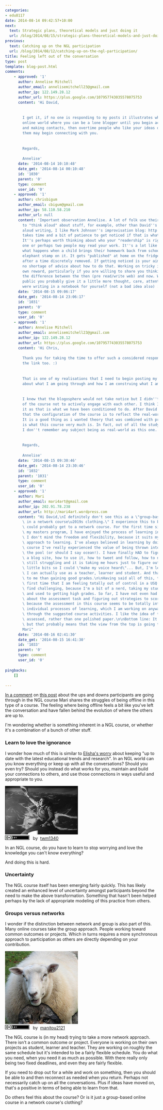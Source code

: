```yaml
---
categories:
- edu8117
date: 2014-08-14 09:42:57+10:00
next:
  text: Strategic plans, theoretical models and just doing it
  url: /blog/2014/08/15/strategic-plans-theoretical-models-and-just-doing-it/
previous:
  text: Catching up on the NGL participation
  url: /blog/2014/08/12/catching-up-on-the-ngl-participation/
title: Feeling left out of the conversation
type: post
template: blog-post.html
comments:
    - approved: '1'
      author: Annelise Mitchell
      author_email: annelisemitchell23@gmail.com
      author_ip: 122.149.28.12
      author_url: https://plus.google.com/107957743035578075753
      content: 'Hi David,
    
    
        I get it, if no one is responding to my posts it illustrates what happens in the
        online world where you can be a lone blogger until you begin actively networking
        and making contacts, then overtime people who like your ideas or at least identify
        them may begin connecting with you.
    
    
        Regards,
    
        Annelise'
      date: '2014-08-14 10:10:48'
      date_gmt: '2014-08-14 00:10:48'
      id: '1030'
      parent: '0'
      type: comment
      user_id: '0'
    - approved: '1'
      author: chrisbigum
      author_email: cbigum@gmail.com
      author_ip: 58.110.58.210
      author_url: null
      content: 'Important observation Annelise. A lot of folk use their online writing
        to "think aloud" about stuff, for example, other than David''s excellent think
        aloud writing, I like Mark Johnson''s improvisation blog: http://dailyimprovisation.blogspot.com.au/   It
        takes time and a bit of patience to get noticed if that is what you are after.
        It''s perhaps worth thinking about who your "readership" is right now. In a course
        one or perhaps two people may read your work. It''s a lot like "fridge door" publishing,
        what happens when a child brings their homework back from school with a green
        elephant stamp on it. It gets "published" at home on the fridge door and then,
        after a time discretely removed. If getting noticed is your aim then there is
        no shortage of advice about how to do that. Working on tricky ideas can be its
        own reward, particularly if you are willing to share you thinking publicly. That''s
        the difference between the then (pre read/write web) and now. When you make something
        public you probably give it a little more thought, care, attention than if you
        were writing in a notebook for yourself (not a bad idea also) :)'
      date: '2014-08-15 09:06:17'
      date_gmt: '2014-08-14 23:06:17'
      id: '1031'
      parent: '0'
      type: comment
      user_id: '0'
    - approved: '1'
      author: Annelise Mitchell
      author_email: annelisemitchell23@gmail.com
      author_ip: 122.149.28.12
      author_url: https://plus.google.com/107957743035578075753
      content: 'Hi Chris,
    
        Thank you for taking the time to offer such a considered response. I appreciate
        the link too. :)
    
    
        That is one of my realisations that I need to begin posting my thought processes
        about what I am going through and how I am construing what I am reading or doing.
    
    
        I knew that the blogosphere would not take notice but I didn''t expect members
        of the course not to actively engage with each other. I think I just expected
        it as that is what we have been conditioned to do. After David''s post I realised
        that the configuration of the course is to reflect the real-world of blogging.
        It is a good thing as i wanted theory that was combined with practice and that
        is what this course very much is. In fact, out of all the study I did in my bachelor
        I don''t remember any subject being as real-world as this one.
    
    
        Regards,
    
        Annelise'
      date: '2014-08-15 09:30:46'
      date_gmt: '2014-08-14 23:30:46'
      id: '1032'
      parent: '1031'
      type: comment
      user_id: '0'
    - approved: '1'
      author: Mari
      author_email: mari4art@gmail.com
      author_ip: 202.91.78.238
      author_url: http://mari4art.wordpress.com
      content: "Hi David,\nI definitely don't see this as a \"group-based online course\
        \ in a network course\u2019s clothing.\" I experience this to be the closest one\
        \ could probably get to a network course. For the first time since I've started\
        \ my masters program, I have enjoyed the process of learning in a USQ course.\
        \ I don't mind the freedom and flexibility, because it suits my creative and non-linear\
        \ approach to learning. I've always believed in learning by doing, but in this\
        \ course I've really experienced the value of being thrown into the deep end of\
        \ the pool (or should I say ocean!). I have finally HAD to figure out how to build\
        \ a blog site, how to use it, how to tweet and follow, how to network... I am\
        \ still struggling and it is taking me hours just to figure out the technical\
        \ little bits so I could \"make my voice heard\"... But, I'm learning stuff that\
        \ I can actually use as a teacher, learner and student. And that is worth more\
        \ to me than gaining good grades.\n\nHaving said all of this, this is also the\
        \ first time that I am feeling totally out of control in a USQ course, which I\
        \ find challenging, because I'm a bit of a nerd, taking my studies pretty seriously\
        \ and used to getting high grades. So far, I have not even had time to be concerned\
        \ about the assessment task and figuring out strategies to score those high marks,\
        \ because the assessment in this course seems to be totally integrated with our\
        \ individual processes of learning, which I am working on anyway as I progress\
        \ through the suggested course activities. I like the idea of the process being\
        \ assessed, rather than one polished paper.\n\nBottom line: It is far from EASY,\
        \ but that probably means that the view from the top is going to be fantastic!\n\
        Mari"
      date: '2014-08-16 02:41:30'
      date_gmt: '2014-08-15 16:41:30'
      id: '1033'
      parent: '0'
      type: comment
      user_id: '0'
    
pingbacks:
    []
    
---
```

[In a comment](http://muzedujourney.wordpress.com/2014/07/28/the-ups-and-downs/comment-page-1/#comment-9) on [this post](http://muzedujourney.wordpress.com/2014/07/28/the-ups-and-downs/) about the ups and downs participants are going through in the NGL course Mari shares the struggles of being offline in this type of a course. The feeling where being offline feels a bit like you've left the conversation and have fallen behind the evolution of where the others are up to.

I'm wondering whether is something inherent in a NGL course, or whether it's a combination of a bunch of other stuff.

### Learn to love the ignorance

I wonder how much of this is similar to [Elisha's worry](http://futurelearningmusings.wordpress.com/2014/07/30/me-as-a-student/) about keeping "up to date with the latest educational trends and research". In an NGL world can you know everything or keep up with all the conversations? Should you even try? Should you instead do what works for you, maintain and build your connections to others, and use those connections in ways useful and appropriate to you.

[![Dr. Strangelove or: How I Learned to Sto by twm1340, on Flickr](images/4050083521_a1df74eab2_m.jpg "Dr. Strangelove or: How I Learned to Sto by twm1340, on Flickr")](https://www.flickr.com/photos/tom-margie/4050083521/)  
[![Creative Commons Creative Commons Attribution-Share Alike 2.0 Generic License](images/80x15.png "Creative Commons Creative Commons Attribution-Share Alike 2.0 Generic License")](http://creativecommons.org/licenses/by-sa/2.0/)   by  [](https://www.flickr.com/people/tom-margie/)[twm1340](https://www.flickr.com/people/tom-margie/) [](http://www.imagecodr.org/)

In an NGL course, do you have to learn to stop worrying and love the knowledge you can't know everything?

And doing this is hard.

### Uncertainty

The NGL course itself has been emerging fairly quickly. This has likely created an enhanced level of uncertainty amongst participants beyond the need to make the above transformation. Something that hasn't been helped perhaps by the lack of appropriate modeling of this practice from others.

### Groups versus networks

I wonder if the distinction between network and group is also part of this. Many online courses take the group approach. People working toward common outcomes or projects. Which in turns requires a more synchronous approach to participation as others are directly depending on your contribution.

[![Fixed: In sheep clothing by manitou2121, on Flickr](images/367078204_0412ed840e_m.jpg "Fixed: In sheep clothing by manitou2121, on Flickr")](https://www.flickr.com/photos/pierre_tourigny/367078204/)  
[![Creative Commons Creative Commons Attribution 2.0 Generic License](images/80x15.png "Creative Commons Creative Commons Attribution 2.0 Generic License")](http://creativecommons.org/licenses/by/2.0/)   by  [](https://www.flickr.com/people/pierre_tourigny/)[manitou2121](https://www.flickr.com/people/pierre_tourigny/) [](http://www.imagecodr.org/)

The NGL course is (in my head) trying to take a more network approach. There isn't a common outcome or project. Everyone is working on their own projects as student, learner and teacher. They are working on roughly the same schedule but it's intended to be a fairly flexible schedule. You do what you need, when you need it as much as possible. With there really only being two fixed deadlines, and even they are fairly flexible.

If you need to drop out for a while and work on something, then you should be able to and then reconnect as needed when you return. Perhaps not necessarily catch up on all the conversations. Plus if ideas have moved on, that's a positive in terms of being able to learn from that.

Do others feel this about the course? Or is it just a group-based online course in a network course's clothing?